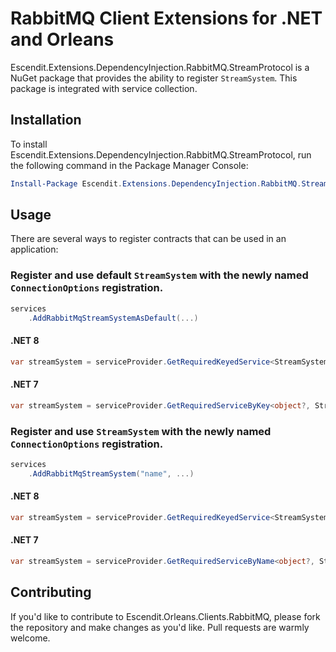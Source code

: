 # RabbitMQ Client Extensions for .NET and Orleans

Escendit.Extensions.DependencyInjection.RabbitMQ.StreamProtocol is a NuGet package that provides the ability
to register `StreamSystem`. This package is integrated with service collection.

## Installation

To install Escendit.Extensions.DependencyInjection.RabbitMQ.StreamProtocol, run the following command in the Package Manager Console:

```powershell
Install-Package Escendit.Extensions.DependencyInjection.RabbitMQ.StreamProtocol
```

## Usage

There are several ways to register contracts that can be used in an application:

### Register and use default `StreamSystem` with the newly named `ConnectionOptions` registration.

```csharp
services
    .AddRabbitMqStreamSystemAsDefault(...)
```

#### .NET 8
```csharp
var streamSystem = serviceProvider.GetRequiredKeyedService<StreamSystem>("Default");
```

#### .NET 7
```csharp
var streamSystem = serviceProvider.GetRequiredServiceByKey<object?, StreamSystem>("Default");
```

### Register and use `StreamSystem` with the newly named `ConnectionOptions` registration.

```csharp
services
    .AddRabbitMqStreamSystem("name", ...)
```

#### .NET 8
```csharp
var streamSystem = serviceProvider.GetRequiredKeyedService<StreamSystem>("name");
```

#### .NET 7
```csharp
var streamSystem = serviceProvider.GetRequiredServiceByName<object?, StreamSystem>("name");
```

## Contributing

If you'd like to contribute to Escendit.Orleans.Clients.RabbitMQ,
please fork the repository and make changes as you'd like.
Pull requests are warmly welcome.

